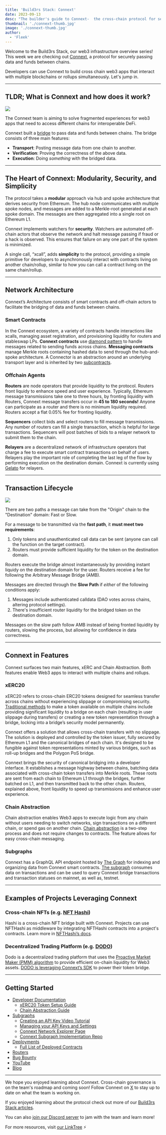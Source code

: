 ```yaml
---
title: 'Build3rs Stack: Connext'
date: 2023-09-13
desc: "The builder's guide to Connext-  the cross-chain protocol for secure data and fund transfer"
thumbnail: './connext-thumb.jpg'
image: './connext-thumb.jpg'
author:
  - 'Fleek'
---
```


Welcome to the Build3rs Stack, our web3 infrastructure overview series! This week we are checking out [Connext](https://www.connext.network/), a protocol for securely passing data and funds between chains.

Developers can use Connext to build cross chain web3 apps that interact with multiple blockchains or rollups simultaneously. Let's jump in.

---

## TLDR; What is Connext and how does it work?

![](./connext-under-the-hood.png)

The Connext team is aiming to solve fragmented experiences for web3 apps that need to access different chains for interoperable DeFi.

Connext built a [bridge](https://blog.connext.network/the-messaging-bridge-stack-a9ae849858e0) to pass data and funds between chains. The bridge consists of three main features:

- **Transport**: Posting message data from one chain to another.
- **Verification**: Proving the correctness of the above data.
- **Execution**: Doing _something_ with the bridged data.

---

## The Heart of Connext: Modularity, Security, and Simplicity

The protocol takes a **modular** approach via hub and spoke architecture that derives security from Ethereum. The hub node communicates with multiple spoke nodes, and messages are added to a Merkle-root generated at each spoke domain. The messages are then aggregated into a single root on Ethereum L1.

Connext implements watchers for **security**. Watchers are automated off-chain actors that observe the network and halt message passing if fraud or a hack is observed. This ensures that failure on any one part of the system is minimized.

A single call, “xcall”, adds **simplicity** to the protocol, providing a simple primitive for developers to asynchronously interact with contracts living on another chain/rollup, similar to how you can call a contract living on the same chain/rollup.

---

## Network Architecture

Connext’s Architecture consists of smart contracts and off-chain actors to facilitate the bridging of data and funds between chains.

### Smart Contracts

In the Connext ecosystem, a variety of contracts handle interactions like xcalls, managing asset registration, and provisioning liquidity for routers and stableswap LPs. **Connext contracts** use [diamond pattern](https://dev.to/mudgen/understanding-diamonds-on-ethereum-1fb) to handle messages related to sending funds across chains. **Messaging contracts** manage Merkle roots containing hashed data to send through the hub-and-spoke architecture. A Connector is an abstraction around an underlying transport layer and is inherited by two [subcontracts](https://docs.connext.network/concepts/how-it-works/architecture).

### Offchain Agents

**Routers** are node operators that provide liquidity to the protocol. Routers front liquidy to enhance speed and user experience. Typically, Ethereum message transmissions take one to three hours, by fronting liquidity with Routers, Connext message transfers occur in **45 to 180 seconds!** Anyone can participate as a router and there is no minimum liquidity required. Routers accept a flat 0.05% fee for fronting liquidity.

**Sequencers** collect bids and select routers to fill message transmissions. Any number of routers can fill a single transaction, which is helpful for large transactions. Sequencers will post batches of bids to a relayer network to submit them to the chain.

**Relayers** are a decentralized network of infrastructure operators that charge a fee to execute smart contract transactions on behalf of users. Relayers play the important role of completing the last leg of the flow by performing execution on the destination domain. Connext is currently using [Gelato](https://www.gelato.network/) for relayers.

---

## Transaction Lifecycle

![](./connext-origin-destination.png)

There are two paths a message can take from the "Origin" chain to the "Destination" domain: Fast or Slow.

For a message to be transmitted via the **fast path**, it **must meet two requirements**:

1. Only tokens and unauthenticated call data can be sent (anyone can call the function on the target contract).
2. Routers must provide sufficient liquidity for the token on the destination domain.

Routers execute the bridge almost instantaneously by providing instant liquidy on the destination domain for the user. Routers receive a fee for following the Arbitrary Message Bridge (AMB).

Messages are directed through the **Slow Path** if _either_ of the following conditions apply:

1. Messages include authenticated calldata (DAO votes across chains, altering protocol settings).
2. There's insufficient router liquidity for the bridged token on the destination domain.

Messages on the slow path follow AMB instead of being fronted liquidity by routers, slowing the process, but allowing for confidence in data correctness.

---

## Connext in Features

Connext surfaces two main features, xERC and Chain Abstraction. Both features enable Web3 apps to interact with multiple chains and rollups.

### xERC20

xERC20 refers to cross-chain ERC20 tokens designed for seamless transfer across chains without experiencing slippage or compromising security. [Traditional methods](https://medium.com/coinmonks/whats-the-difference-between-crosschain-and-omnichain-a68a8bb557b8) to make a token available on multiple chains include providing significant liquidity to a bridge on each chain (resulting in user slippage during transfers) or creating a new token representation through a bridge, locking into a bridge’s security model permanently.

Connext offers a solution that allows cross-chain transfers with no slippage. The solution is deployed and controlled by the token issuer, fully secured by Ethereum L1 and the canonical bridges of each chain. It's designed to be fungible against token representations minted by various bridges, such as roll-up bridges and the Polygon PoS bridge.

Connext brings the security of canonical bridging into a developer interface. It establishes a message highway between chains, batching data associated with cross-chain token transfers into Merkle roots. These roots are sent from each chain to Ethereum L1 through the bridges, further batched on L1, and then transmitted back to the other chain. Routers, explained above, front liquidity to speed up transmissions and enhance user experience.

### Chain Abstraction

Chain abstraction enables Web3 apps to execute logic from any chain without users needing to switch networks, sign transactions on a different chain, or spend gas on another chain. [Chain abstraction](https://docs.connext.network/usecases/chain-abstraction) is a two-step process and does not require changes to contracts. The feature allows for easy cross-chain messaging.

### Subgraphs

Connext has a GraphQL API endpoint hosted by [The Graph](https://thegraph.com/docs/en/about/#what-the-graph-is) for indexing and organizing data from Connext smart contracts. [The subgraph](https://docs.connext.network/resources/subgraphs) consumes data on transactions and can be used to query Connext bridge transactions and transaction statuses on mainnet, as well as, testnet.

---

## Examples of Projects Leveraging Connext

### Cross-chain NFTs (e.g. [NFT Hashi](https://nfthashi.com/))

Hashi is a cross-chain NFT bridge built with Connext. Projects can use NFTHashi as middleware by integrating NFTHashi contracts into a project's contracts. Learn more in [NFTHashi’s docs](https://docs.nfthashi.com/).

### Decentralized Trading Platform (e.g. [DODO](https://app.dodoex.io/?network=mainnet))

Dodo is a decentralized trading platform that uses the [Proactive Market Maker (PMM) algorithm](https://docs.dodoex.io/english/dodo-academy/pmm-overview) to provide efficient on-chain liquidity for Web3 assets. [DODO is leveraging Connext’s SDK](https://blog.connext.network/dodo-integrates-connext-599808dcb73b) to power their token bridge.

---

## Getting Started

- [Developer Documentation](https://docs.connext.network/concepts/readme)
  - [xERC20 Token Setup Guide](https://www.notion.so/be4e136a6db14191b8d61bd60563ebd0?pvs=21)
  - [Chain Abstraction Guide](https://docs.connext.network/usecases/chain-abstraction/chain-abstraction-guide)
- [Subgraphs](https://docs.connext.network/resources/subgraphs)
  - [Creating an API Key Video Tutorial](https://www.youtube.com/watch?v=UrfIpm-Vlgs)
  - [Managing your API Keys and Settings](https://thegraph.com/docs/en/querying/managing-api-keys/)
  - [Connext Network Explorer Page](https://connextscan.io/)
  - [Connext Subgraph Implementation Repo](https://github.com/connext/monorepo/tree/56a166f3ecb50cc10356dd96c257e2e4d47f29e3/packages/deployments/subgraph/src/amarok-runtime-v0)
- [Deployments](https://docs.connext.network/resources/deployments)
  - [Full List of Deployed Contracts](https://github.com/connext/monorepo/blob/main/packages/deployments/contracts/deployments.json)
- [Routers](https://docs.connext.network/routers/routers-intro)
- [Bug Bounty](https://immunefi.com/bounty/connext/)
- [YouTube](https://www.youtube.com/channel/UCJcDUTLSVg2hYEXKPY8WV7g)
- [Blog](https://blog.connext.network/)

---

We hope you enjoyed learning about Connext. Cross-chain governance is on the team's roadmap and coming soon! Follow Connext on [X](https://twitter.com/ConnextNetwork) to stay up to date on what the team is working on.

If you enjoyed learning about the protocol check out more of our [Build3rs Stack articles](https://resources.fleek.xyz/guides/).

You can also [join our Discord server](https://discord.com/invite/fleek) to jam with the team and learn more!

For more resources, visit [our LinkTree](https://linktr.ee/fleek) ⚡
